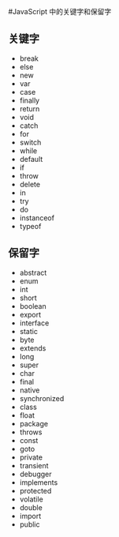 #JavaScript 中的关键字和保留字

## 关键字
- break   
- else
- new  
- var
- case
- finally
- return
- void
- catch
- for
- switch 
- while 
- default 
- if 
- throw 
- delete 
- in 
- try 
- do 
- instanceof
- typeof

## 保留字
- abstract
- enum
- int
- short
- boolean
- export
- interface
- static
- byte
- extends
- long
- super
- char
- final
- native
- synchronized
- class
- float
- package
- throws
- const
- goto
- private
- transient
- debugger
- implements
- protected
- volatile
- double
- import
- public